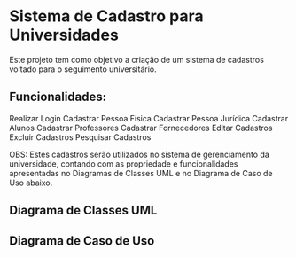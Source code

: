 # Sistema de Cadastro para Universidades

Este projeto tem como objetivo a criação de um sistema de cadastros voltado para o seguimento universitário.

## Funcionalidades:

Realizar Login
Cadastrar Pessoa Física
Cadastrar Pessoa Jurídica
Cadastrar Alunos
Cadastrar Professores
Cadastrar Fornecedores
Editar Cadastros
Excluir Cadastros
Pesquisar Cadastros

OBS: Estes cadastros serão utilizados no sistema de gerenciamento da universidade, contando com as propriedade e funcionalidades apresentadas no Diagramas de Classes UML e no Diagrama de Caso de Uso abaixo.

## Diagrama de Classes UML


## Diagrama de Caso de Uso

